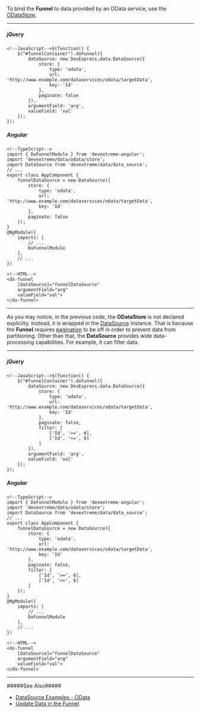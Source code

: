 To bind the **Funnel** to data provided by an OData service, use the [ODataStore](/api-reference/30%20Data%20Layer/ODataStore '/Documentation/ApiReference/Data_Layer/ODataStore/').

---
##### jQuery

    <!--JavaScript-->$(function() {
        $("#funnelContainer").dxFunnel({
            dataSource: new DevExpress.data.DataSource({
                store: {
                    type: 'odata',
                    url: 'http://www.example.com/dataservices/odata/targetData',
                    key: 'Id'
                },
                paginate: false
            }),
            argumentField: 'arg',
            valueField: 'val'
        });
    });

##### Angular

    <!--TypeScript-->
    import { DxFunnelModule } from 'devextreme-angular';
    import 'devextreme/data/odata/store';
    import DataSource from 'devextreme/data/data_source';
    // ...
    export class AppComponent {
        funnelDataSource = new DataSource({
            store: {
                type: 'odata',
                url: 'http://www.example.com/dataservices/odata/targetData',
                key: 'Id'
            },
            paginate: false
        });
    }
    @NgModule({
        imports: [
            // ...
            DxFunnelModule
        ],
        // ...
    })

    <!--HTML-->
    <dx-funnel
        [dataSource]="funnelDataSource"
        argumentField="arg"
        valueField="val">
    </dx-funnel>

---

As you may notice, in the previous code, the **ODataStore** is not declared explicilty. Instead, it is wrapped in the [DataSource](/api-reference/30%20Data%20Layer/DataSource '/Documentation/ApiReference/Data_Layer/DataSource/') instance. That is because the **Funnel** requires [pagination](/api-reference/30%20Data%20Layer/DataSource/1%20Configuration/paginate.md '/Documentation/ApiReference/Data_Layer/DataSource/Configuration/#paginate') to be off in order to prevent data from partitioning. Other than that, the **DataSource** provides wide data-processing capabilities. For example, it can filter data.

---
##### jQuery

    <!--JavaScript-->$(function() {
        $("#funnelContainer").dxFunnel({
            dataSource: new DevExpress.data.DataSource({
                store: {
                    type: 'odata',
                    url: 'http://www.example.com/dataservices/odata/targetData',
                    key: 'Id'
                },
                paginate: false,
                filter: [
                    ['Id', '>=', 6],
                    ['Id', '<=', 8]
                ]
            }),
            argumentField: 'arg',
            valueField: 'val'
        });
    });

##### Angular

    <!--TypeScript-->
    import { DxFunnelModule } from 'devextreme-angular';
    import 'devextreme/data/odata/store';
    import DataSource from 'devextreme/data/data_source';
    // ...
    export class AppComponent {
        funnelDataSource = new DataSource({
            store: {
                type: 'odata',
                url: 'http://www.example.com/dataservices/odata/targetData',
                key: 'Id'
            },
            paginate: false,
            filter: [
                ['Id', '>=', 6],
                ['Id', '<=', 8]
            ]
        });
    }
    @NgModule({
        imports: [
            // ...
            DxFunnelModule
        ],
        // ...
    })

    <!--HTML-->
    <dx-funnel
        [dataSource]="funnelDataSource"
        argumentField="arg"
        valueField="val">
    </dx-funnel>

---

#####See Also#####
- [DataSource Examples - OData](/concepts/30%20Data%20Layer/51%20Data%20Source%20Examples/2%20OData '/Documentation/Guide/Data_Layer/Data_Source_Examples/#OData')
- [Update Data in the Funnel](/concepts/05%20Widgets/Funnel/03%20Data%20Binding/26%20Update%20Data '/Documentation/Guide/Widgets/Funnel/Data_Binding/Update_Data/')

